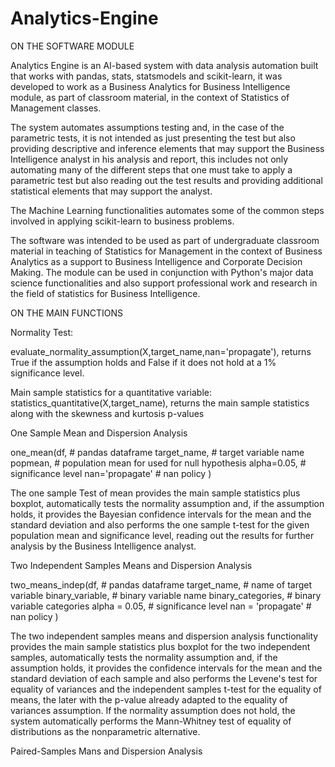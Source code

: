 # Analytics-Engine

ON THE SOFTWARE MODULE

Analytics Engine is an AI-based system with data analysis automation built that works with pandas, stats, statsmodels and scikit-learn, it was  developed to work as a Business Analytics for Business Intelligence module, as part of classroom material, in the context of Statistics of Management classes.

The system automates assumptions testing and, in the case of the parametric tests, it is not intended as just presenting the test but also providing descriptive and inference elements that may support the Business Intelligence analyst in his analysis and report, this includes not only automating many of the different steps that one must take to apply a parametric test but also reading out the test results and providing additional statistical elements that may support the analyst.

The Machine Learning functionalities automates some of the common steps involved in applying scikit-learn to business problems.

The software was intended to be used as part of undergraduate classroom material in teaching of Statistics for Management in the context of Business Analytics as a support to Business Intelligence and Corporate Decision Making. The module can be used in conjunction with Python's major data science functionalities and also support professional work and research in the field of statistics for Business Intelligence.


ON THE MAIN FUNCTIONS

Normality Test:

evaluate_normality_assumption(X,target_name,nan='propagate'), returns True if the assumption holds and False if it does not hold at a 1% significance level.

Main sample statistics for a quantitative variable:
statistics_quantitative(X,target_name), returns the main sample statistics along with the skewness and kurtosis p-values

One Sample Mean and Dispersion Analysis

one_mean(df, # pandas dataframe
        target_name, # target variable name
        popmean, # population mean for used for null hypothesis
        alpha=0.05, # significance level
        nan='propagate' # nan policy
        )

The one sample Test of mean provides the main sample statistics plus boxplot, automatically tests the normality assumption and, if the assumption holds, it provides the Bayesian confidence intervals for the mean and the standard deviation and also performs the one sample t-test for the given population mean and significance level, reading out the results for further analysis by the Business Intelligence analyst.


Two Independent Samples Means and Dispersion Analysis

two_means_indep(df, # pandas dataframe
                target_name, # name of target variable
                binary_variable, # binary variable name
                binary_categories, # binary variable categories
                alpha = 0.05, # significance level
                nan = 'propagate' # nan policy
                )

The two independent samples means and dispersion analysis functionality provides the main sample statistics plus boxplot for the two independent samples, automatically tests the normality assumption and, if the assumption holds, it provides the confidence intervals for the mean and the standard deviation of each sample and also performs the Levene's test for equality of variances and the independent samples t-test for the equality of means, the later with the p-value already adapted to the equality of variances assumption. If the normality assumption does not hold, the system automatically performs the Mann-Whitney test of equality of distributions as the nonparametric alternative.


Paired-Samples Mans and Dispersion Analysis





